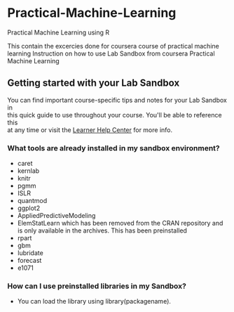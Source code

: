 # Practical-Machine-Learning
Practical Machine Learning using R

This contain the excercies done for coursera course of practical machine learning
Instruction on how to use Lab Sandbox from coursera Practical Machine Learning

Getting started with your Lab Sandbox
-------------------------------------

You can find important course-specific tips and notes for your Lab Sandbox in\
this quick guide to use throughout your course. You'll be able to reference this\
at any time or visit the [Learner Help Center](https://learner.coursera.help/hc/articles/360062301971) for more info.

### What tools are already installed in my sandbox environment?

-   caret
-   kernlab
-   knitr
-   pgmm
-   ISLR
-   quantmod
-   ggplot2
-   AppliedPredictiveModeling
-   ElemStatLearn which has been removed from the CRAN repository and is only available in the archives. This has been preinstalled
-   rpart
-   gbm
-   lubridate
-   forecast
-   e1071

### How can I use preinstalled libraries in my Sandbox?

-   You can load the library using library(packagename).
